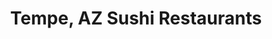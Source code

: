 ---
layout: city
title: Tempe, AZ Sushi Restaurants
permalink: /arizona/tempe/
stateAbbr: AZ
stateName: Arizona
cityName: Tempe
---